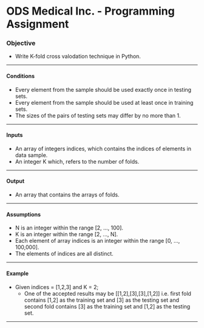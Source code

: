 # ODS Medical Inc. - Programming Assignment

### Objective
- Write K-fold cross valodation technique in Python.
-------------------------------------------------------------------------------------------
#### Conditions
- Every element from the sample should be used exactly once in testing sets.
- Every element from the sample should be used at least once in training sets.
- The sizes of the pairs of testing sets may differ by no more than 1.
-------------------------------------------------------------------------------------------
#### Inputs
- An array of integers indices, which contains the indices of elements in data sample.
- An integer K which, refers to the number of folds.
-------------------------------------------------------------------------------------------
#### Output
- An array that contains the arrays of folds.
-------------------------------------------------------------------------------------------
#### Assumptions
- N is an integer within the range [2, ..., 100].
- K is an integer within the range [2, ..., N].
- Each element of array indices is an integer within the range [0, ..., 100,000].
- The elements of indices are all distinct.
-------------------------------------------------------------------------------------------
#### Example
- Given indices = [1,2,3] and K = 2;
    - One of the accepted results may be [[1,2],[3],[3],[1,2]]
i.e. first fold contains [1,2] as the training set and [3] as the testing set and second fold contains [3] as the training set and [1,2] as the testing set.
-------------------------------------------------------------------------------------------
